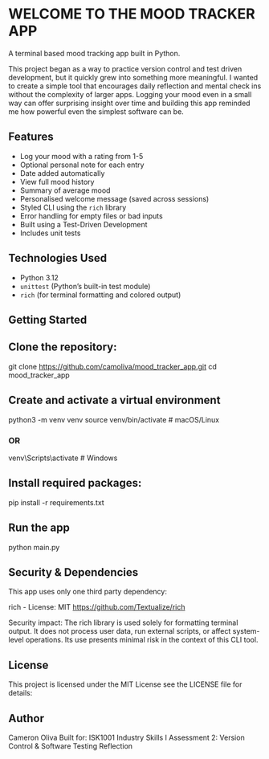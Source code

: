 # WELCOME TO THE MOOD TRACKER APP

A terminal based mood tracking app built in Python. 

This project began as a way to practice version control and test driven development, but it quickly grew into something more meaningful. I wanted to create a simple tool that encourages daily reflection and mental check ins without the complexity of larger apps. Logging your mood even in a small way can offer surprising insight over time and building this app reminded me how powerful even the simplest software can be.

## Features

- Log your mood with a rating from 1-5
- Optional personal note for each entry
- Date added automatically
- View full mood history
- Summary of average mood
- Personalised welcome message (saved across sessions)
- Styled CLI using the `rich` library
- Error handling for empty files or bad inputs
- Built using a Test-Driven Development
- Includes unit tests


## Technologies Used

- Python 3.12
- `unittest` (Python’s built-in test module)
- `rich` (for terminal formatting and colored output)


## Getting Started

## Clone the repository:

git clone https://github.com/camoliva/mood_tracker_app.git
cd mood_tracker_app

## Create and activate a virtual environment 

python3 -m venv venv
source venv/bin/activate  # macOS/Linux
### OR
venv\Scripts\activate  # Windows

## Install required packages:

pip install -r requirements.txt

## Run the app

python main.py

## Security & Dependencies

This app uses only one third party dependency:

rich - License: MIT
https://github.com/Textualize/rich

Security impact:
The rich library is used solely for formatting terminal output. It does not process user data, run external scripts, or affect system-level operations. Its use presents minimal risk in the context of this CLI tool.

## License

This project is licensed under the MIT License see the LICENSE file for details: 

## Author

Cameron Oliva
Built for: ISK1001 Industry Skills I
Assessment 2: Version Control & Software Testing Reflection